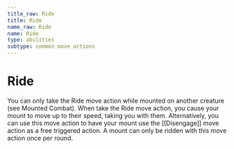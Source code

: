 ```yaml
---
title_raw: Ride
title: Ride
name_raw: Ride
name: Ride
type: abilities
subtype: common move actions
---
```


# Ride

You can only take the Ride move action while mounted on another creature (see Mounted Combat). When take the Ride move action, you cause your mount to move up to their speed, taking you with them. Alternatively, you can use this move action to have your mount use the [[Disengage]] move action as a free triggered action. A mount can only be ridden with this move action once per round.
